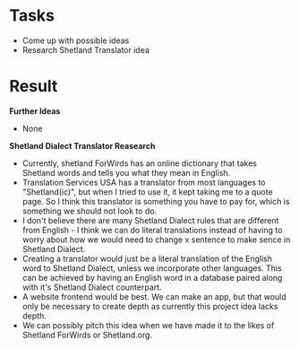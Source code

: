 # Tasks
- Come up with possible ideas
- Research Shetland Translator idea

# Result
**Further Ideas**
- None

**Shetland Dialect Translator Reasearch**
- Currently, shetland ForWirds has an online dictionary that takes Shetland words and tells you what they mean in English.
- Translation Services USA has a translator from most languages to "Shetland(ic)", but when I tried to use it, it kept taking me to a quote page. So I think this translator is something you have to pay for, which is something we should not look to do.
- I don't believe there are many Shetland Dialect rules that are different from English - I think we can do literal translations instead of having to worry about how we would need to change x sentence to make sence in Shetland Dialect.
- Creating a translator would just be a literal translation of the English word to Shetland Dialect, unless we incorporate other languages. This can be achieved by having an English word in a database paired along with it's Shetland Dialect counterpart.
- A website frontend would be best. We can make an app, but that would only be necessary to create depth as currently this project idea lacks depth.
- We can possibly pitch this idea when we have made it to the likes of Shetland ForWirds or Shetland.org.
